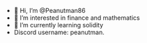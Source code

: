 - 👋 Hi, I’m @Peanutman86
- 👀 I’m interested in finance and mathematics
- 🌱 I’m currently learning solidity
- Discord username: peanutman.

<!---
Peanutman86/Peanutman86 is a ✨ special ✨ repository because its `README.md` (this file) appears on your GitHub profile.
You can click the Preview link to take a look at your changes.
--->
